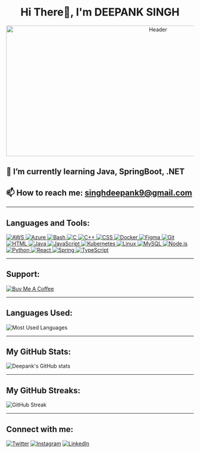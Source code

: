 <h1 align="center">Hi There👋, I'm DEEPANK SINGH</h1>

<p align="center">
  <img src="https://media.giphy.com/media/v1.Y2lkPTc5MGI3NjExcmQ0eDIwcHRmN3g3bzU1eWpieGV0MWg3emo4MW1pOWIzbXNmcncyMSZlcD12MV9pbnRlcm5hbF9naWZfYnlfaWQmY3Q9Zw/jQ1OZripkVCfH3DsYT/giphy.gif" width="800" height="350" alt="Header">
</p>


## 🌱 I’m currently learning Java, SpringBoot, .NET
## 📫 How to reach me: singhdeepank9@gmail.com

---
## Languages and Tools:

<a href="https://aws.amazon.com/" target="_blank">
  <img src="https://img.shields.io/badge/AWS-232F3E?style=flat-square&logo=amazon-aws" alt="AWS">
</a>
<a href="https://azure.microsoft.com/" target="_blank">
  <img src="https://img.shields.io/badge/Azure-0078D4?style=flat-square&logo=microsoft-azure" alt="Azure">
</a>
<a href="https://www.gnu.org/software/bash/" target="_blank">
  <img src="https://img.shields.io/badge/Bash-4EAA25?style=flat-square&logo=gnu-bash" alt="Bash">
</a>
<a href="https://en.wikipedia.org/wiki/C_(programming_language)" target="_blank">
  <img src="https://img.shields.io/badge/C-A8B9CC?style=flat-square&logo=c" alt="C">
</a>
<a href="https://isocpp.org/" target="_blank">
  <img src="https://img.shields.io/badge/C++-00599C?style=flat-square&logo=c%2B%2B" alt="C++">
</a>
<a href="https://developer.mozilla.org/en-US/docs/Web/CSS" target="_blank">
  <img src="https://img.shields.io/badge/CSS-1572B6?style=flat-square&logo=css3" alt="CSS">
</a>
<a href="https://www.docker.com/" target="_blank">
  <img src="https://img.shields.io/badge/Docker-2496ED?style=flat-square&logo=docker" alt="Docker">
</a>
<a href="https://www.figma.com/" target="_blank">
  <img src="https://img.shields.io/badge/Figma-F24E1E?style=flat-square&logo=figma" alt="Figma">
</a>
<a href="https://git-scm.com/" target="_blank">
  <img src="https://img.shields.io/badge/Git-F05032?style=flat-square&logo=git" alt="Git">
</a>
<a href="https://developer.mozilla.org/en-US/docs/Web/HTML" target="_blank">
  <img src="https://img.shields.io/badge/HTML-E34F26?style=flat-square&logo=html5" alt="HTML">
</a>
<a href="https://www.java.com/" target="_blank">
  <img src="https://img.shields.io/badge/Java-007396?style=flat-square&logo=java" alt="Java">
</a>
<a href="https://developer.mozilla.org/en-US/docs/Web/JavaScript" target="_blank">
  <img src="https://img.shields.io/badge/JavaScript-F7DF1E?style=flat-square&logo=javascript" alt="JavaScript">
</a>
<a href="https://kubernetes.io/" target="_blank">
  <img src="https://img.shields.io/badge/Kubernetes-326CE5?style=flat-square&logo=kubernetes" alt="Kubernetes">
</a>
<a href="https://www.kernel.org/" target="_blank">
  <img src="https://img.shields.io/badge/Linux-FCC624?style=flat-square&logo=linux" alt="Linux">
</a>
<a href="https://www.mysql.com/" target="_blank">
  <img src="https://img.shields.io/badge/MySQL-4479A1?style=flat-square&logo=mysql" alt="MySQL">
</a>
<a href="https://nodejs.org/" target="_blank">
  <img src="https://img.shields.io/badge/Node.js-339933?style=flat-square&logo=node.js" alt="Node.js">
</a>
<a href="https://www.python.org/" target="_blank">
  <img src="https://img.shields.io/badge/Python-3776AB?style=flat-square&logo=python" alt="Python">
</a>
<a href="https://reactjs.org/" target="_blank">
  <img src="https://img.shields.io/badge/React-61DAFB?style=flat-square&logo=react" alt="React">
</a>
<a href="https://spring.io/" target="_blank">
  <img src="https://img.shields.io/badge/Spring-6DB33F?style=flat-square&logo=spring" alt="Spring">
</a>
<a href="https://www.typescriptlang.org/" target="_blank">
  <img src="https://img.shields.io/badge/TypeScript-3178C6?style=flat-square&logo=typescript" alt="TypeScript">
</a>


---

## Support:


[![Buy Me A Coffee](https://img.buymeacoffee.com/button-api/?text=Buy%20me%20a%20coffee&emoji=&slug=deepank_singh&button_colour=FFDD00&font_colour=000000&font_family=Lato&outline_colour=000000&coffee_colour=ffffff)](https://www.buymeacoffee.com/deepank_singh)

---

## Languages Used:
![Most Used Languages](https://github-readme-stats.vercel.app/api/top-langs/?username=deepank-singh&layout=compact&theme=radical)

---

## My GitHub Stats:
![Deepank's GitHub stats](https://github-readme-stats.vercel.app/api?username=deepank-singh&show_icons=true&theme=radical)

---

## My GitHub Streaks:
![GitHub Streak](https://github-readme-streak-stats.herokuapp.com/?user=deepank-singh&theme=radical)

---

## Connect with me:
[![Twitter](https://img.shields.io/badge/Twitter-1DA1F2?style=for-the-badge&logo=twitter&logoColor=white)](https://twitter.com/_deepank_singh)
[![Instagram](https://img.shields.io/badge/Instagram-E4405F?style=for-the-badge&logo=instagram&logoColor=white)](https://www.instagram.com/_deepank_singh/)
[![LinkedIn](https://img.shields.io/badge/LinkedIn-0077B5?style=for-the-badge&logo=linkedin&logoColor=white)](https://www.linkedin.com/in/deepank-singh)
